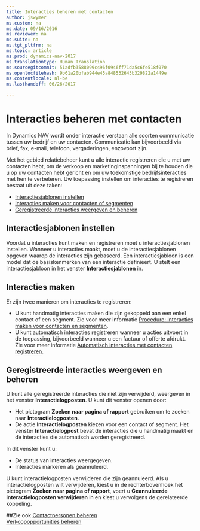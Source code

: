 ```yaml
---
title: Interacties beheren met contacten
author: jswymer
ms.custom: na
ms.date: 09/16/2016
ms.reviewer: na
ms.suite: na
ms.tgt_pltfrm: na
ms.topic: article
ms.prod: dynamics-nav-2017
ms.translationtype: Human Translation
ms.sourcegitcommit: 51adfb3588099c496f0946ff71da5c6fe518f070
ms.openlocfilehash: 9b61a20bfab944e45a848532643b329822a1449e
ms.contentlocale: nl-be
ms.lasthandoff: 06/26/2017

---
```

# <a name="managing-interactions-with-contacts"></a>Interacties beheren met contacten
In Dynamics NAV wordt onder interactie verstaan alle soorten communicatie tussen uw bedrijf en uw contacten. Communicatie kan bijvoorbeeld via brief, fax, e-mail, telefoon, vergaderingen, enzovoort zijn.

Met het gebied relatiebeheer kunt u alle interactie registreren die u met uw contacten hebt, om de verkoop en marketinginspanningen bij te houden die u op uw contacten hebt gericht en om uw toekomstige bedrijfsinteracties met hen te verbeteren. Uw toepassing instellen om interacties te registreren bestaat uit deze taken:

* [Interactiesjablonen instellen](#setting-up-interaction-templates)
* [Interacties maken voor contacten of segmenten](#creating-interactions-on-contacts-or-segments)
* [Geregistreerde interacties weergeven en beheren](#view-and-manage-recorded-interactions)

## <a name="set-up-interaction-templates"></a>Interactiesjablonen instellen
Voordat u interacties kunt maken en registreren moet u interactiesjablonen instellen. Wanneer u interacties maakt, moet u de interactiesjablonen opgeven waarop de interacties zijn gebaseerd. Een interactiesjabloon is een model dat de basiskenmerken van een interactie definieert.
U stelt een interactiesjabloon in het venster **Interactiesjablonen** in.  

## <a name="create-interactions"></a>Interacties maken
Er zijn twee manieren om interacties te registreren:

* U kunt handmatig  interacties maken die zijn gekoppeld aan een enkel contact of een segment. Zie voor meer informatie [Procedure: Interacties maken voor contacten en segmenten](marketing-how-create-interactions.md).  
* U kunt automatisch interacties registreren wanneer u acties uitvoert in de toepassing, bijvoorbeeld wanneer u een factuur of offerte afdrukt. Zie voor meer informatie [Automatisch interacties met contacten registreren](marketing-auto-record-interactions.md).

## <a name="view-and-manage-recorded-interactions"></a>Geregistreerde interacties weergeven en beheren
U kunt alle geregistreerde interacties die niet zijn verwijderd, weergeven in het venster **Interactielogposten**. U kunt dit venster openen door:

* Het pictogram **Zoeken naar pagina of rapport** gebruiken om te zoeken naar **Interactielogposten**.
* De actie **Interactielogposten** kiezen voor een contact of segment.
Het venster **Interactielogpost** bevat de interacties die u handmatig maakt en de interacties die automatisch worden geregistreerd.

In dit venster kunt u:

* De status van interacties weergegeven.
* Interacties markeren als geannuleerd.

U kunt interactielogposten verwijderen die zijn geannuleerd. Als u interactielogposten wilt verwijderen, kiest u in de rechterbovenhoek het pictogram **Zoeken naar pagina of rapport**, voert u **Geannuleerde interactielogposten verwijderen** in en kiest u vervolgens de gerelateerde koppeling.

##<a name="see-also"></a>Zie ook
[Contactpersonen beheren](marketing-contacts.md)  
[Verkoopopportunities beheren](marketing-manage-sales-opportunities.md)  

